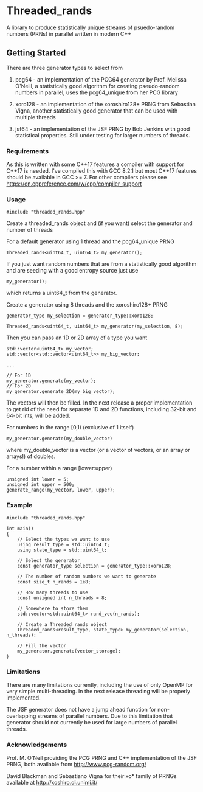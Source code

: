 # Threaded_rands

A library to produce statistically unique streams of psuedo-random
numbers (PRNs) in parallel written in modern C++

## Getting Started

There are three generator types to select from

1. pcg64 - an implementation of the PCG64 generator by Prof. Melissa O'Neill, 
 	   a statistically good algorithm for creating pseudo-random numbers in parallel,
	   uses the pcg64_unique from her PCG library

2. xoro128 - an implementation of the xoroshiro128+ PRNG from Sebastian Vigna, another statistically good
	     generator that can be used with multiple threads

3. jsf64   - an implementation of the JSF PRNG by Bob Jenkins with good statistical properties. 
             Still under testing for larger numbers of threads.

### Requirements

As this is written with some C++17 features a compiler with support for C++17 is needed.
I've compiled this with GCC 8.2.1 but most C++17 features should be available in GCC >= 7.
For other compilers please see https://en.cppreference.com/w/cpp/compiler_support


### Usage
```
#include "threaded_rands.hpp"
```

Create a threaded_rands object and (if you want) select the generator and number of threads

For a default generator using 1 thread and the pcg64_unique PRNG

```
Threaded_rands<uint64_t, uint64_t> my_generator();
```

If you just want random numbers that are from a statistically good algorithm and
are seeding with a good entropy source just use

```
my_generator();
```

which returns a uint64_t from the generator.

Create a generator using 8 threads and the xoroshiro128+ PRNG

```
generator_type my_selection = generator_type::xoro128;

Threaded_rands<uint64_t, uint64_t> my_generator(my_selection, 8);
```

Then you can pass an 1D or 2D array of a type you want

```
std::vector<uint64_t> my_vector;
std::vector<std::vector<uint64_t>> my_big_vector;

...

// For 1D
my_generator.generate(my_vector);
// For 2D
my_generator.generate_2D(my_big_vector);
```

The vectors will then be filled. In the next release a proper implementation to get rid of the need for separate
1D and 2D functions, including 32-bit and 64-bit ints, will be added.

For numbers in the range [0,1) (exclusive of 1 itself)

```
my_generator.generate(my_double_vector)
```
where my_double_vector is a vector (or a vector of vectors, or an array or arrays!) of doubles.

For a number within a range [lower:upper)

```
unsigned int lower = 5;
unsigned int upper = 500;
generate_range(my_vector, lower, upper);
```

### Example

```
#include "threaded_rands.hpp"

int main()
{
	// Select the types we want to use
	using result_type = std::uint64_t;
	using state_type = std::uint64_t;

	// Select the generator
	const generator_type selection = generator_type::xoro128;

	// The number of random numbers we want to generate
	const size_t n_rands = 1e8;

	// How many threads to use
	const unsigned int n_threads = 8;

	// Somewhere to store them
	std::vector<std::uint64_t> rand_vec(n_rands);

	// Create a Threaded_rands object
	Threaded_rands<result_type, state_type> my_generator(selection, n_threads);

	// Fill the vector
	my_generator.generate(vector_storage);
}
```

### Limitations

There are many limitations currently, including the use of only OpenMP for
very simple multi-threading. In the next release threading will be properly implemented.

The JSF generator does not have a jump ahead function for non-overlapping streams of parallel
numbers. Due to this limitation that generator should not currently be used for large numbers of parallel
threads.


### Acknowledgements

Prof. M. O'Neil providing the PCG PRNG and C++ implementation
of the JSF PRNG, both available from http://www.pcg-random.org/

David Blackman and Sebastiano Vigna for their xo* family of PRNGs
available at http://xoshiro.di.unimi.it/

